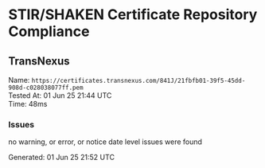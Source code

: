 # STIR/SHAKEN Certificate Repository Compliance

## TransNexus

Name: `https://certificates.transnexus.com/841J/21fbfb01-39f5-45dd-908d-c028038077ff.pem`\
Tested At: 01 Jun 25 21:44 UTC\
Time: 48ms

### Issues

no warning, or error, or notice date level issues were found

Generated: 01 Jun 25 21:52 UTC